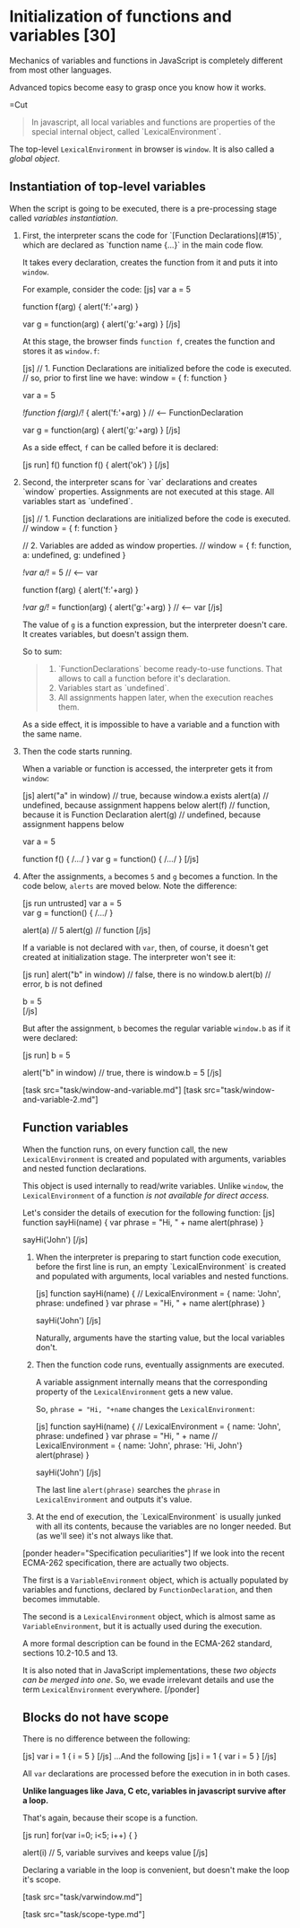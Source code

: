 
# Initialization of functions and variables [30]

Mechanics of variables and functions in JavaScript is completely different from most other languages.

Advanced topics become easy to grasp once you know how it works.

=Cut

<blockquote>In javascript, all local variables and functions are properties of the special internal object, called `LexicalEnvironment`.</b>

</blockquote>

The top-level `LexicalEnvironment` in browser is `window`. It is also called a <i>global object</i>. 


## Instantiation of top-level variables   

When the script is going to be executed, there is a pre-processing stage called <i>variables instantiation</i>.

<ol>
<li>First, the interpreter scans the code for `[Function Declarations](#15)`, which are declared as `function name {...}` in the main code flow.

It takes every declaration, creates the function from it and puts it into `window`. 

For example, consider the code:
[js]
var a = 5

function f(arg) { alert('f:'+arg) }

var g = function(arg) { alert('g:'+arg) }
[/js]

At this stage, the browser finds `function f`, creates the function and stores it as `window.f`:

[js]
// 1. Function Declarations are initialized before the code is executed.
// so, prior to first line we have: window = { f: function }

var a = 5

*!*function f(arg)*/!* { alert('f:'+arg) } // <-- FunctionDeclaration

var g = function(arg) { alert('g:'+arg) }
[/js]

As a side effect, `f` can be called before it is declared:

[js run]
f()
function f() { alert('ok') }
[/js]

</li>
<li>Second, the interpreter scans for `var` declarations and creates `window` properties. Assignments are not executed at this stage. All variables start as `undefined`.


[js]
// 1. Function declarations are initialized before the code is executed.
// window = { f: function }

// 2. Variables are added as window properties.
// window = { f: function, a: undefined, g: undefined }

*!*var a*/!* = 5   // <-- var

function f(arg) { alert('f:'+arg) }

*!*var g*/!* = function(arg) { alert('g:'+arg) } // <-- var
[/js]

The value of `g` is a function expression, but the interpreter doesn't care. It creates variables, but doesn't assign them.

So to sum:

<blockquote>
<ol>
<li>`FunctionDeclarations` become ready-to-use functions. That allows to call a function before it's declaration.</li>
<li>Variables start as `undefined`.</li>
<li>All assignments happen later, when the execution reaches them.</li>
</ol>
</blockquote>

As a side effect, it is impossible to have a variable and a function with the same name. 

</li>
<li>Then the code starts running. 

When a variable or function is accessed, the interpreter gets it from `window`:

[js]
alert("a" in window) // true, because window.a exists
alert(a) // undefined, because assignment happens below
alert(f) // function, because it is Function Declaration
alert(g) // undefined, because assignment happens below

var a = 5  

function f() { /*...*/ } 
var g = function() { /*...*/ } 
[/js]

</li>
<li>


After the assignments, `a` becomes `5` and `g` becomes a function. In the code below, `alerts` are moved below. Note the difference:

[js run untrusted]
var a = 5  
var g = function() { /*...*/ } 

alert(a) // 5
alert(g) // function
[/js]

If a variable is not declared with `var`, then, of course, it doesn't get created at initialization stage. The interpreter won't see it:

[js run]
alert("b" in window) // false, there is no window.b
alert(b) // error, b is not defined

b = 5  
[/js]

But after the assignment, `b` becomes the regular variable `window.b` as if it were declared:

[js run]
b = 5 

alert("b" in window) // true, there is window.b = 5
[/js]
</li>
</ul>



[task src="task/window-and-variable.md"]
[task src="task/window-and-variable-2.md"]


## Function variables   

When the function runs, on every function call, the new `LexicalEnvironment` is created and populated with arguments, variables and nested function declarations.

This object is used internally to read/write variables. Unlike `window`, the `LexicalEnvironment` of a function <i>is not available for direct access.</i>

Let's consider the details of execution for the following function:
[js]
function sayHi(name) {
  var phrase = "Hi, " + name
  alert(phrase)
}

sayHi('John') 
[/js]

<ol>
<li>When the interpreter is preparing to start function code execution, before the first line is run, an empty `LexicalEnvironment` is created and populated with arguments, local variables and nested functions.

[js]
function sayHi(name) {
// LexicalEnvironment = { name: 'John', phrase: undefined }
  var phrase = "Hi, " + name
  alert(phrase)
}

sayHi('John') 
[/js]

Naturally, arguments have the starting value, but the local variables don't.
</li>
<li>Then the function code runs, eventually assignments are executed. 

A variable assignment internally means that the corresponding property of the `LexicalEnvironment` gets a new value.

So, `phrase = "Hi, "+name` changes the `LexicalEnvironment`:

[js]
function sayHi(name) {
// LexicalEnvironment = { name: 'John', phrase: undefined }
  var phrase = "Hi, " + name
// LexicalEnvironment = { name: 'John', phrase: 'Hi, John'}
  alert(phrase)
}

sayHi('John') 
[/js]

The last line `alert(phrase)` searches the `phrase` in `LexicalEnvironment` and outputs it's value. 
</li>
<li>At the end of execution, the `LexicalEnvironment` is usually junked with all its contents, because the variables are no longer needed. But (as we'll see) it's not always like that.</li>
</ol>

[ponder header="Specification peculiarities"]
If we look into the recent ECMA-262 specification, there are actually two objects.

The first is a `VariableEnvironment` object, which is actually populated by variables and functions, declared by `FunctionDeclaration`, and then becomes immutable.

The second is a `LexicalEnvironment` object, which is almost same as `VariableEnvironment`, but it is actually used during the execution. 

A more formal description can be found in the ECMA-262 standard, sections 10.2-10.5 and 13.

It is also noted that in JavaScript implementations, these <i>two objects can be merged into one</i>. So, we evade irrelevant details and use the term `LexicalEnvironment` everywhere. 
[/ponder]


## Blocks do not have scope   

There is no difference between the following:

[js]
var i = 1
{
  i = 5
}
[/js]
...And the following
[js]
i = 1
{
  var i = 5
}
[/js]

All `var` declarations are processed before the execution in  in both cases.</dd>

<strong>Unlike languages like Java, C etc, variables in javascript survive after a loop.</strong>

That's again, because their scope is a function.

[js run]
for(var i=0; i<5; i++) { }

alert(i) // 5, variable survives and keeps value
[/js]

Declaring a variable in the loop is convenient, but doesn't make the loop it's scope.

[task src="task/varwindow.md"]

[task src="task/scope-type.md"]

